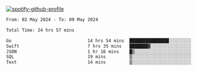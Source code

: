 [![spotify-github-profile](https://spotify-github-profile.vercel.app/api/view?uid=313pysyt3uxkjdidtiuvzf7nrnnu&cover_image=true&theme=natemoo-re&show_offline=false&background_color=121212&interchange=false&bar_color=53b14f&bar_color_cover=false)](https://spotify-github-profile.vercel.app/api/view?uid=313pysyt3uxkjdidtiuvzf7nrnnu&redirect=true)

<!--START_SECTION:waka-->

```txt
From: 02 May 2024 - To: 09 May 2024

Total Time: 24 hrs 57 mins

Go                             14 hrs 54 mins  ███████████████░░░░░░░░░░   59.76 %
Swift                          7 hrs 35 mins   ███████▓░░░░░░░░░░░░░░░░░   30.40 %
JSON                           1 hr 16 mins    █▒░░░░░░░░░░░░░░░░░░░░░░░   05.09 %
SQL                            19 mins         ▒░░░░░░░░░░░░░░░░░░░░░░░░   01.33 %
Text                           14 mins         ▒░░░░░░░░░░░░░░░░░░░░░░░░   01.00 %
```

<!--END_SECTION:waka-->